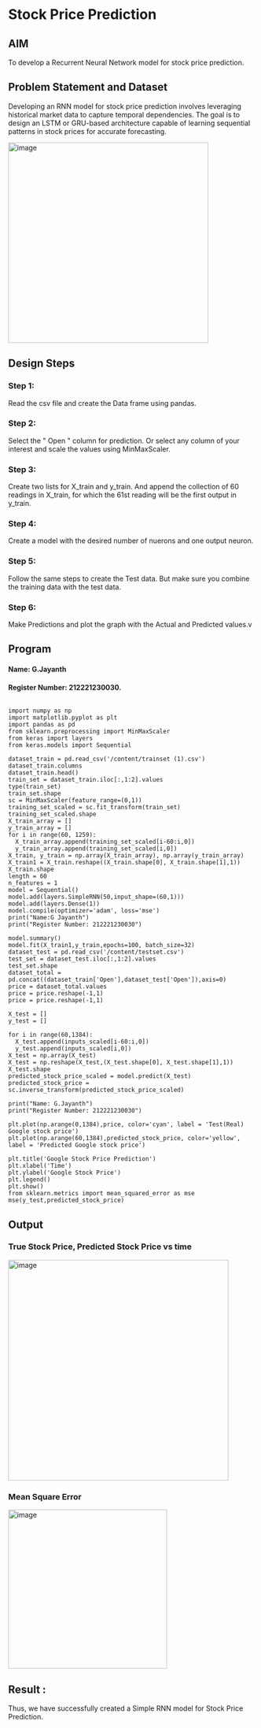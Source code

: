 # Stock Price Prediction

## AIM

To develop a Recurrent Neural Network model for stock price prediction.

## Problem Statement and Dataset

Developing an RNN model for stock price prediction involves leveraging historical market data to capture temporal dependencies. The goal is to design an LSTM or GRU-based architecture capable of learning sequential patterns in stock prices for accurate forecasting. 

<img width="407" alt="image" src="https://github.com/JayanthYadav123/rnn-stock-price-prediction/assets/94836154/a866766e-ea41-4ab1-8086-def2a15018fe">


## Design Steps
### Step 1:
Read the csv file and create the Data frame using pandas.
### Step 2:
Select the " Open " column for prediction. Or select any column of your interest and scale the values using MinMaxScaler.
### Step 3:
Create two lists for X_train and y_train. And append the collection of 60 readings in X_train, for which the 61st reading will be the first output in y_train.
### Step 4:

Create a model with the desired number of nuerons and one output neuron.
### Step 5:

Follow the same steps to create the Test data. But make sure you combine the training data with the test data.
### Step 6:

Make Predictions and plot the graph with the Actual and Predicted values.v



## Program
#### Name: G.Jayanth
#### Register Number: 212221230030.

```

import numpy as np
import matplotlib.pyplot as plt
import pandas as pd
from sklearn.preprocessing import MinMaxScaler
from keras import layers
from keras.models import Sequential

dataset_train = pd.read_csv('/content/trainset (1).csv')
dataset_train.columns
dataset_train.head()
train_set = dataset_train.iloc[:,1:2].values
type(train_set)
train_set.shape
sc = MinMaxScaler(feature_range=(0,1))
training_set_scaled = sc.fit_transform(train_set)
training_set_scaled.shape
X_train_array = []
y_train_array = []
for i in range(60, 1259):
  X_train_array.append(training_set_scaled[i-60:i,0])
  y_train_array.append(training_set_scaled[i,0])
X_train, y_train = np.array(X_train_array), np.array(y_train_array)
X_train1 = X_train.reshape((X_train.shape[0], X_train.shape[1],1))
X_train.shape
length = 60
n_features = 1
model = Sequential()
model.add(layers.SimpleRNN(50,input_shape=(60,1)))
model.add(layers.Dense(1))
model.compile(optimizer='adam', loss='mse')
print("Name:G Jayanth")
print("Register Number: 212221230030")

model.summary()
model.fit(X_train1,y_train,epochs=100, batch_size=32)
dataset_test = pd.read_csv('/content/testset.csv')
test_set = dataset_test.iloc[:,1:2].values
test_set.shape
dataset_total = pd.concat((dataset_train['Open'],dataset_test['Open']),axis=0)
price = dataset_total.values
price = price.reshape(-1,1)
price = price.reshape(-1,1)

X_test = []
y_test = []

for i in range(60,1384):
  X_test.append(inputs_scaled[i-60:i,0])
  y_test.append(inputs_scaled[i,0])
X_test = np.array(X_test)
X_test = np.reshape(X_test,(X_test.shape[0], X_test.shape[1],1))
X_test.shape
predicted_stock_price_scaled = model.predict(X_test)
predicted_stock_price = sc.inverse_transform(predicted_stock_price_scaled)

print("Name: G.Jayanth")
print("Register Number: 212221230030")

plt.plot(np.arange(0,1384),price, color='cyan', label = 'Test(Real) Google stock price')
plt.plot(np.arange(60,1384),predicted_stock_price, color='yellow', label = 'Predicted Google stock price')

plt.title('Google Stock Price Prediction')
plt.xlabel('Time')
plt.ylabel('Google Stock Price')
plt.legend()
plt.show()
from sklearn.metrics import mean_squared_error as mse
mse(y_test,predicted_stock_price)

```
## Output

### True Stock Price, Predicted Stock Price vs time
<img width="448" alt="image" src="https://github.com/JayanthYadav123/rnn-stock-price-prediction/assets/94836154/a01536eb-d2d4-44c2-8316-caa5ae4682de">


### Mean Square Error
<img width="323" alt="image" src="https://github.com/JayanthYadav123/rnn-stock-price-prediction/assets/94836154/ee556dcf-0bd8-4d18-88d3-75612d5ddebc">


## Result :
Thus, we have successfully created a Simple RNN model for Stock Price Prediction.
